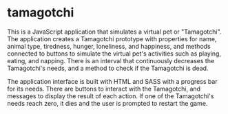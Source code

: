 # tamagotchi

This is a JavaScript application that simulates a virtual pet or "Tamagotchi". The application creates a Tamagotchi prototype with properties for name, animal type, tiredness, hunger, loneliness, and happiness, and methods connected to buttons to simulate the virtual pet's activities such as playing, eating, and napping. There is an interval that continuously decreases the Tamagotchi's needs, and a method to check if the Tamagotchi is dead.

The application interface is built with HTML and SASS with a progress bar for its needs. There are buttons to interact with the Tamagotchi, and messages to display the result of each action. If one of the Tamagotchi's needs reach zero, it dies and the user is prompted to restart the game.